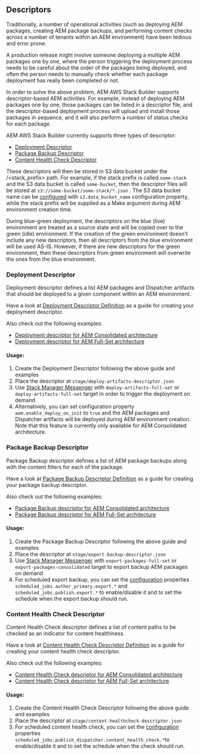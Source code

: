 Descriptors
-----------

Traditionally, a number of operational activities (such as deploying AEM packages, creating AEM package backups, and performing content checks across a number of tenants within an AEM environment) have been tedious and error prone.

A production release might involve someone deploying a multiple AEM packages one by one, where the person triggering the deployment process needs to be careful about the order of the packages being deployed, and often the person needs to manually check whether each package deployment has really been completed or not.

In order to solve the above problem, AEM AWS Stack Builder supports descriptor-based AEM activities. For example, instead of deploying AEM packages one by one, those packages can be listed in a descriptor file, and the descriptor-based deployment process will upload and install those packages in sequence, and it will also perform a number of status checks for each package.

AEM AWS Stack Builder currently supports three types of descriptor:

* [Deployment Descriptor](descriptors.md#deployment-descriptor)
* [Package Backup Descriptor](descriptors.md#package-backup-descriptor)
* [Content Health Check Descriptor](descriptors.md#content-health-check-descriptor)

These descriptors will then be stored in S3 data bucket under the /\<stack_prefix> path. For example, if the stack prefix is called `some-stack` and the S3 data bucket is called `some-bucket`, then the descriptor files will be stored at `s3://some-bucket/some-stack/*.json` . The S3 data bucket name can be [configured](configuration.md) with `s3.data_bucket_name` configuration property, while the stack prefix will be supplied as a Make argument during AEM environment creation time.

During blue-green deployment, the descriptors on the blue (live) environment are treated as a source state and will be copied over to the green (idle) environment. If the creation of the green environment doesn't include any new descriptors, then all descriptors from the blue environment will be used AS-IS. However, if there are new descriptors for the green environment, then these descriptors from green environment will overwrite the ones from the blue environment.

### Deployment Descriptor

Deployment descriptor defines a list AEM packages and Dispatcher artifacts that should be deployed to a given component within an AEM environment.

Have a look at [Deployment Descriptor Definition](descriptors-definition-deployment.md) as a guide for creating your deployment descriptor.

Also check out the following examples:

* [Deployment descriptor for AEM Consolidated architecture](https://github.com/shinesolutions/aem-aws-stack-builder/blob/master/examples/descriptors/consolidated/deploy-artifacts-descriptor.json)
* [Deployment descriptor for AEM Full-Set architecture](https://github.com/shinesolutions/aem-aws-stack-builder/blob/master/examples/descriptors/full-set/deploy-artifacts-descriptor.json)

#### Usage:

1. Create the Deployment Descriptor following the above guide and examples
2. Place the descriptor at `stage/deploy-artifacts-descriptor.json`
3. Use [Stack Manager Messenger](https://github.com/shinesolutions/aem-stack-manager-messenger) with `deploy-artifacts-full-set` or `deploy-artifacts-full-set` target in order to trigger the deployment on demand
4. Alternatively, you can set configuration property `aem.enable_deploy_on_init` to `true` and the AEM packages and Dispatcher artifacts will be deployed during AEM environment creation. Note that this feature is currently only available for AEM Consolidated architecture.

### Package Backup Descriptor

Package Backup descriptor defines a list of AEM package backups along with the content filters for each of the package.

Have a look at [Package Backup Descriptor Definition](descriptors-definition-package-backup.md) as a guide for creating your package backup descriptor.

Also check out the following examples:

* [Package Backup descriptor for AEM Consolidated architecture](https://github.com/shinesolutions/aem-aws-stack-builder/blob/master/examples/descriptors/consolidated/export-backup-descriptor.json)
* [Package Backup descriptor for AEM Full-Set architecture](https://github.com/shinesolutions/aem-aws-stack-builder/blob/master/examples/descriptors/full-set/export-backup-descriptor.json)

#### Usage:

1. Create the Package Backup Descriptor following the above guide and examples
2. Place the descriptor at `stage/export-backup-descriptor.json`
3. Use [Stack Manager Messenger](https://github.com/shinesolutions/aem-stack-manager-messenger) with `export-packages-full-set` or `export-packages-consolidated` target to export backup AEM packages on demand
4. For scheduled export backup, you can set the [configuration](configuration.md#aem-full-set-specific-configuration-properties) properties `scheduled_jobs.author_primary.export.*` and `scheduled_jobs.publish.export.*` to enable/disable it and to set the schedule when the export backup should run.

### Content Health Check Descriptor

Content Health Check descriptor defines a list of content paths to be checked as an indicator for content healthiness.

Have a look at [Content Health Check Descriptor Definition](descriptors-definition-content-health-check.md) as a guide for creating your content health check descriptor.

Also check out the following examples:

* [Content Health Check descriptor for AEM Consolidated architecture](https://github.com/shinesolutions/aem-aws-stack-builder/blob/master/examples/descriptors/consolidated/deploy-artifacts-descriptor.json)
* [Content Health Check descriptor for AEM Full-Set architecture](https://github.com/shinesolutions/aem-aws-stack-builder/blob/master/examples/descriptors/full-set/deploy-artifacts-descriptor.json)

#### Usage:

1. Create the Content Health Check Descriptor following the above guide and examples
2. Place the descriptor at `stage/content-healthcheck-descriptor.json`
3. For scheduled content health check, you can set the [configuration](configuration.md#aem-full-set-specific-configuration-properties) properties `scheduled_jobs.publish_dispatcher.content_health_check.*`to enable/disable it and to set the schedule when the check should run.
